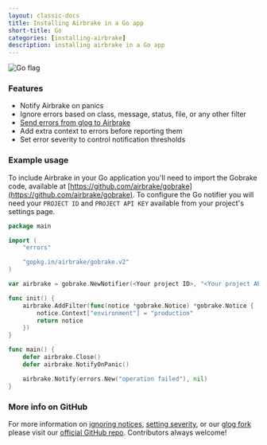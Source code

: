 ```yaml
---
layout: classic-docs
title: Installing Airbrake in a Go app
short-title: Go
categories: [installing-airbrake]
description: installing airbrake in a Go app
---
```


![Go flag](/docs/assets/img/docs/go_flag.jpeg)

### Features
* Notify Airbrake on panics
* Ignore errors based on class, message, status, file, or any other filter
* [Send errors from glog to Airbrake](https://github.com/airbrake/glog)
* Add extra context to errors before reporting them
* Set error severity to control notification thresholds

### Example usage

To include Airbrake in your Go application you'll need to import the Gobrake
code, available at
[https://github.com/airbrake/gobrake](https://github.com/airbrake/gobrake). To
configure the Go notifier you will need your `PROJECT ID` and `PROJECT API KEY` available
from your project's settings page.

```go
package main

import (
	"errors"

	"gopkg.in/airbrake/gobrake.v2"
)

var airbrake = gobrake.NewNotifier(<Your project ID>, "<Your project API KEY>")

func init() {
	airbrake.AddFilter(func(notice *gobrake.Notice) *gobrake.Notice {
		notice.Context["environment"] = "production"
		return notice
	})
}

func main() {
	defer airbrake.Close()
	defer airbrake.NotifyOnPanic()

	airbrake.Notify(errors.New("operation failed"), nil)
}
```

### More info on GitHub
For more information on [ignoring
notices](https://github.com/airbrake/gobrake#ignoring-notices), [setting
severity](https://github.com/airbrake/gobrake#setting-severity), or our [glog
fork]() please visit our [official GitHub
repo](https://github.com/airbrake/gobrake).
Contributors always welcome!
